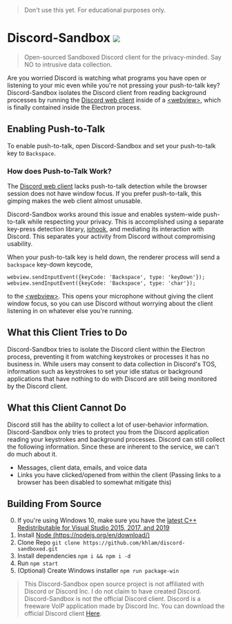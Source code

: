 > Don't use this yet. For educational purposes only.

# Discord-Sandbox <a href="https://github.com/khlam/discord-sandboxed/releases/latest"><img src="https://img.shields.io/badge/download-latest-green.svg"></a>

> Open-sourced Sandboxed Discord client for the privacy-minded. Say NO to intrusive data collection.


Are you worried Discord is watching what programs you have open or listening to your mic even while you're not pressing your push-to-talk key?
Discord-Sandbox isolates the Discord client from reading background processes by running the [Discord web client](https://discordapp.com/) inside of a [\<webview>](https://developer.chrome.com/apps/tags/webview), which is finally contained inside the Electron process.

## Enabling Push-to-Talk
To enable push-to-talk, open Discord-Sandbox and set your push-to-talk key to `Backspace`. 

### How does Push-to-Talk Work?

The [Discord web client](https://discordapp.com/) lacks push-to-talk detection while the browser session does not have window focus.
If you prefer push-to-talk, this gimping makes the web client almost unusable.

Discord-Sandbox works around this issue and enables system-wide push-to-talk while respecting your privacy. 
This is accomplished using a separate key-press detection library, [iohook](https://www.npmjs.com/package/iohook), and mediating its interaction with Discord.
This separates your activity from Discord without compromising usability.

When your push-to-talk key is held down, the renderer process will send a `backspace` key-down keycode,

`
webview.sendInputEvent({keyCode: 'Backspace', type: 'keyDown'});
webview.sendInputEvent({keyCode: 'Backspace', type: 'char'});
`

to the [\<webview>](https://developer.chrome.com/apps/tags/webview). This opens your microphone without giving the client window focus, so you can use Discord without worrying about the client listening in on whatever else you're running.

## What this Client Tries to Do
Discord-Sandbox tries to isolate the Discord client within the Electron process, preventing it from watching keystrokes or processes it has no business in.
While users may consent to data collection in Discord's TOS, information such as keystrokes to set your idle status or background applications that have nothing to do with Discord are still being monitored by the Discord client.

## What this Client Cannot Do
Discord still has the ability to collect a lot of user-behavior information.
Discord-Sandbox only tries to protect you from the Discord application reading your keystrokes and background processes.
Discord can still collect the following information. Since these are inherent to the service, we can't do much about it.

- Messages, client data, emails, and voice data
- Links you have clicked/opened from within the client (Passing links to a browser has been disabled to somewhat mitigate this)


## Building From Source
0. If you're using Windows 10, make sure you have the [latest C++ Redistributable for Visual Studio 2015, 2017, and 2019](https://support.microsoft.com/en-us/help/2977003/the-latest-supported-visual-c-downloads)
1. Install [Node (https://nodejs.org/en/download/)](https://nodejs.org/en/download/)
2. Clone Repo `git clone https://github.com/khlam/discord-sandboxed.git`
3. Install dependencies `npm i && npm i -d`
4. Run `npm start`
5. (Optional) Create Windows installer `npm run package-win`




> This Discord-Sandbox open source project is not affiliated with Discord or Discord Inc.
I do not claim to have created Discord.
Discord-Sandbox is not the official Discord client.
Discord is a freeware VoIP application made by Discord Inc.
You can download the official Discord client [Here](https://discordapp.com/download).
